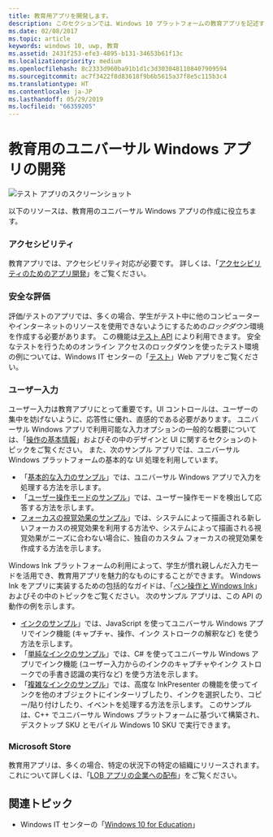 ```yaml
---
title: 教育用アプリを開発します。
description: このセクションでは、Windows 10 プラットフォームの教育アプリを記述するときに利用できるユニバーサル Windows アプリのリソースについて説明します。
ms.date: 02/08/2017
ms.topic: article
keywords: windows 10, uwp, 教育
ms.assetid: 2431f253-efe3-4895-b131-34653b61f13c
ms.localizationpriority: medium
ms.openlocfilehash: 8c2333d960ba91b1d1c3d3030481108407909594
ms.sourcegitcommit: ac7f3422f8d83618f9b6b5615a37f8e5c115b3c4
ms.translationtype: HT
ms.contentlocale: ja-JP
ms.lasthandoff: 05/29/2019
ms.locfileid: "66359205"
---
```

# <a name="develop-universal-windows-apps-for-education"></a>教育用のユニバーサル Windows アプリの開発
![テスト アプリのスクリーンショット](images/take-a-test-screen-small.png)

以下のリソースは、教育用のユニバーサル Windows アプリの作成に役立ちます。

### <a name="accessibility"></a>アクセシビリティ
教育アプリでは、アクセシビリティ対応が必要です。 詳しくは、「[アクセシビリティのためのアプリ開発](https://developer.microsoft.com/windows/accessible-apps)」をご覧ください。


### <a name="secure-assessments"></a>安全な評価
評価/テストのアプリでは、多くの場合、学生がテスト中に他のコンピューターやインターネットのリソースを使用できないようにするための*ロックダウン*環境を作成する必要があります。 この機能は[テスト API](take-a-test-api.md) により利用できます。 安全なテストを行うためのオンライン アクセスのロックダウンを使ったテスト環境の例については、Windows IT センターの「[テスト](https://technet.microsoft.com/edu/windows/take-tests-in-windows-10)」Web アプリをご覧ください。

### <a name="user-input"></a>ユーザー入力
ユーザー入力は教育アプリにとって重要です。UI コントロールは、ユーザーの集中を妨げないように、応答性に優れ、直感的である必要があります。 ユニバーサル Windows アプリで利用可能な入力オプションの一般的な概要については、「[操作の基本情報](https://docs.microsoft.com/windows/uwp/design/input/input-primer)」およびその中のデザインと UI に関するセクションのトピックをご覧ください。 また、次のサンプル アプリでは、ユニバーサル Windows プラットフォームの基本的な UI 処理を利用しています。
- 「[基本的な入力のサンプル](https://github.com/Microsoft/Windows-universal-samples/tree/master/Samples/BasicInput)」では、ユニバーサル Windows アプリで入力を処理する方法を示します。
- 「[ユーザー操作モードのサンプル](https://github.com/Microsoft/Windows-universal-samples/tree/master/Samples/UserInteractionMode)」では、ユーザー操作モードを検出して応答する方法を示します。
- [フォーカスの視覚効果のサンプル](https://github.com/Microsoft/Windows-universal-samples/tree/master/Samples/XamlFocusVisuals)」では、システムによって描画される新しいフォーカスの視覚効果を利用する方法や、システムによって描画される視覚効果がニーズに合わない場合に、独自のカスタム フォーカスの視覚効果を作成する方法を示します。

Windows Ink プラットフォームの利用によって、学生が慣れ親しんだ入力モードを活用でき、教育用アプリを魅力的なものにすることができます。 Windows Ink をアプリに実装するための包括的なガイドは、「[ペン操作と Windows Ink](https://docs.microsoft.com/windows/uwp/design/input/pen-and-stylus-interactions)」およびその中のトピックをご覧ください。 次のサンプル アプリは、この API の動作の例を示します。
- [インクのサンプル](https://github.com/Microsoft/Windows-universal-samples/tree/master/Samples/Ink)」では、JavaScript を使ってユニバーサル Windows アプリでインク機能 (キャプチャ、操作、インク ストロークの解釈など) を使う方法を示します。
- 「[単純なインクのサンプル](https://github.com/Microsoft/Windows-universal-samples/tree/master/Samples/SimpleInk)」では、C# を使ってユニバーサル Windows アプリでインク機能 (ユーザー入力からのインクのキャプチャやインク ストロークでの手書き認識の実行など) を使う方法を示します。
- 「[複雑なインクのサンプル](https://github.com/Microsoft/Windows-universal-samples/tree/master/Samples/ComplexInk)」では、高度な InkPresenter の機能を使ってインクを他のオブジェクトにインターリブしたり、インクを選択したり、コピー/貼り付けしたり、イベントを処理する方法を示します。 このサンプルは、C++ でユニバーサル Windows プラットフォームに基づいて構築され、デスクトップ SKU とモバイル Windows 10 SKU で実行できます。


### <a name="microsoft-store"></a>Microsoft Store
教育用アプリは、多くの場合、特定の状況下の特定の組織にリリースされます。 これについて詳しくは、「[LOB アプリの企業への配布](https://docs.microsoft.com/windows/uwp/publish/distribute-lob-apps-to-enterprises)」をご覧ください。

## <a name="related-topics"></a>関連トピック
- Windows IT センターの「[Windows 10 for Education](https://technet.microsoft.com/edu/windows/index)」
